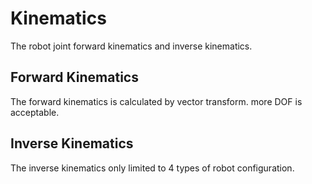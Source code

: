 # Kinematics
The robot joint forward kinematics and inverse kinematics.
## Forward Kinematics
The forward kinematics is calculated by vector transform. more DOF is acceptable.
## Inverse Kinematics
The inverse kinematics only limited to 4 types of robot configuration. 
